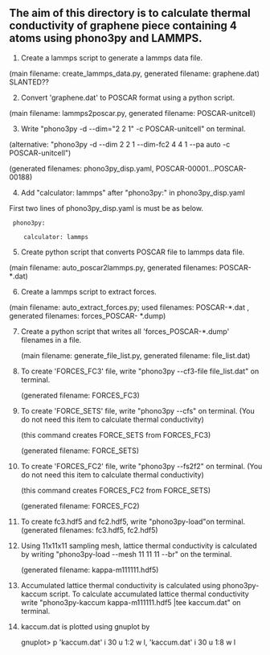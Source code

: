 ## The aim of this directory is to calculate thermal conductivity of graphene piece containing 4 atoms using phono3py and LAMMPS.

1. Create a lammps script to generate a lammps data file.

(main filename: create_lammps_data.py, generated filename: graphene.dat) SLANTED??

2. Convert 'graphene.dat' to POSCAR format using a python script.

(main filename: lammps2poscar.py, generated filename: POSCAR-unitcell)

3. Write "phono3py -d --dim="2 2 1" -c POSCAR-unitcell" on terminal.

(alternative: "phono3py -d --dim 2 2 1 --dim-fc2 4 4 1 --pa auto -c POSCAR-unitcell")
   
   (generated filenames: phono3py_disp.yaml, POSCAR-00001...POSCAR-00188)

4. Add "calculator: lammps" after "phono3py:" in phono3py_disp.yaml

First two lines of phono3py_disp.yaml is must be as below.


            
     phono3py:
   
        calculator: lammps
  
  


5. Create python script that converts POSCAR file to lammps data file.

(main filename: auto_poscar2lammps.py, generated filenames: POSCAR-*.dat)

6. Create a lammps script to extract forces.
   
(main filename: auto_extract_forces.py; used filenames: POSCAR-*.dat , generated filenames: forces_POSCAR- *.dump)

7. Create a python script that writes all 'forces_POSCAR-*.dump' filenames in a file.
   
   (main filename: generate_file_list.py, generated filename: file_list.dat)

8. To create 'FORCES_FC3' file, write "phono3py --cf3-file file_list.dat" on terminal.
   
   (generated filename: FORCES_FC3)

9. To create 'FORCE_SETS' file, write "phono3py --cfs" on terminal. (You do not need this item to calculate thermal conductivity)
   
    (this command creates FORCE_SETS from FORCES_FC3)

    (generated filename: FORCE_SETS)

10. To create 'FORCES_FC2' file, write "phono3py --fs2f2" on terminal. (You do not need this item to calculate thermal conductivity)
 
     (this command creates FORCES_FC2 from FORCE_SETS)

    (generated filename: FORCES_FC2)

11. To create fc3.hdf5 and fc2.hdf5, write "phono3py-load"on terminal.
   (generated filenames: fc3.hdf5, fc2.hdf5)

12. Using 11x11x11 sampling mesh, lattice thermal conductivity is calculated by writing
    "phono3py-load --mesh 11 11 11 --br" on the terminal.

    (generated filename: kappa-m111111.hdf5)

13. Accumulated lattice thermal conductivity is calculated using phono3py-kaccum script.
     To calculate accumulated lattice thermal conductivity write "phono3py-kaccum kappa-m111111.hdf5 |tee               kaccum.dat" on terminal.

14. kaccum.dat is plotted using gnuplot by
    
    gnuplot> p 'kaccum.dat' i 30 u 1:2 w l, 'kaccum.dat' i 30 u 1:8 w l

    
    
   


   

